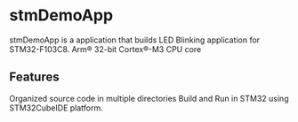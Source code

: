# stmDemoApp

stmDemoApp is a application that builds LED Blinking application for STM32-F103C8.
Arm® 32-bit Cortex®-M3 CPU core

## Features

Organized source code in multiple directories
Build and Run in STM32 using STM32CubeIDE platform.
